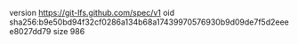 version https://git-lfs.github.com/spec/v1
oid sha256:b9e50bd94f32cf0286a134b68a17439970576930b9d09de7f5d2eeee8027dd79
size 986

